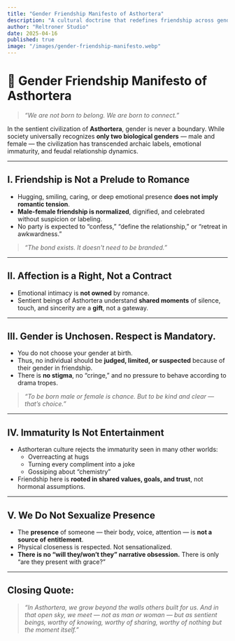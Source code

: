 ```yaml
---
title: "Gender Friendship Manifesto of Asthortera"
description: "A cultural doctrine that redefines friendship across genders without stigma, cringe, or romantic overtones."
author: "Reltroner Studio"
date: 2025-04-16
published: true
image: "/images/gender-friendship-manifesto.webp"
---
```


# 🤝 Gender Friendship Manifesto of Asthortera

> *“We are not born to belong. We are born to connect.”*

In the sentient civilization of **Asthortera**, gender is never a boundary. While society universally recognizes **only two biological genders** — male and female — the civilization has transcended archaic labels, emotional immaturity, and feudal relationship dynamics.

---

## I. Friendship is Not a Prelude to Romance

- Hugging, smiling, caring, or deep emotional presence **does not imply romantic tension**.
- **Male-female friendship is normalized**, dignified, and celebrated without suspicion or labeling.
- No party is expected to “confess,” “define the relationship,” or “retreat in awkwardness.”

> *“The bond exists. It doesn't need to be branded.”*

---

## II. Affection is a Right, Not a Contract

- Emotional intimacy is **not owned** by romance.
- Sentient beings of Asthortera understand **shared moments** of silence, touch, and sincerity are a **gift**, not a gateway.

---

## III. Gender is Unchosen. Respect is Mandatory.

- You do not choose your gender at birth.
- Thus, no individual should be **judged, limited, or suspected** because of their gender in friendship.
- There is **no stigma**, no “cringe,” and no pressure to behave according to drama tropes.

> *“To be born male or female is chance. But to be kind and clear — that’s choice.”*

---

## IV. Immaturity Is Not Entertainment

- Asthorteran culture rejects the immaturity seen in many other worlds:
  - Overreacting at hugs
  - Turning every compliment into a joke
  - Gossiping about “chemistry”
- Friendship here is **rooted in shared values, goals, and trust**, not hormonal assumptions.

---

## V. We Do Not Sexualize Presence

- The **presence** of someone — their body, voice, attention — is **not a source of entitlement**.
- Physical closeness is respected. Not sensationalized.
- **There is no “will they/won’t they” narrative obsession.** There is only “are they present with grace?”

---

## Closing Quote:
> *“In Asthortera, we grow beyond the walls others built for us. And in that open sky, we meet — not as man or woman — but as sentient beings, worthy of knowing, worthy of sharing, worthy of nothing but the moment itself.”*

